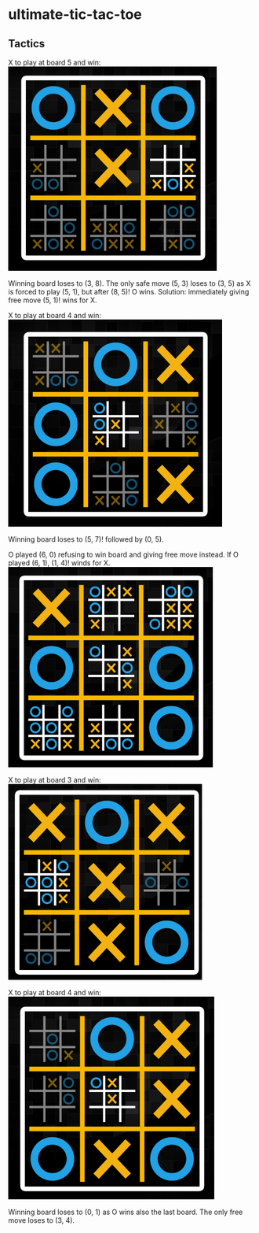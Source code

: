 # ultimate-tic-tac-toe

## Tactics

X to play at board 5 and win:  
![alt text](https://github.com/karlisolte/ultimate-tic-tac-toe/blob/master/1.png?raw=true)

Winning board loses to (3, 8). The only safe move (5, 3) loses to (3, 5) as X is forced to play (5, 1),
but after (8, 5)! O wins. Solution: immediately giving free move (5, 1)! wins for X.

X to play at board 4 and win:  
![alt text](https://github.com/karlisolte/ultimate-tic-tac-toe/blob/master/2.png?raw=true)  

Winning board loses to (5, 7)! followed by (0, 5).  

O played (6, 0) refusing to win board and giving free move instead. If O played (6, 1), (1, 4)! winds for X.
![alt text](https://github.com/karlisolte/ultimate-tic-tac-toe/blob/master/3.png?raw=true) 

 X to play at board 3 and win:  
![alt text](https://github.com/karlisolte/ultimate-tic-tac-toe/blob/master/4.png?raw=true)  

X to play at board 4 and win:  
![alt text](https://github.com/karlisolte/ultimate-tic-tac-toe/blob/master/5.png?raw=true)  

Winning board loses to (0, 1) as O wins also the last board. The only free move loses to (3, 4).
